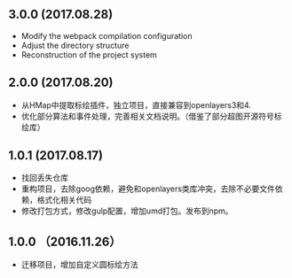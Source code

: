 ## 3.0.0 (2017.08.28)

* Modify the webpack compilation configuration
* Adjust the directory structure
* Reconstruction of the project system

## 2.0.0 (2017.08.20)

* 从HMap中提取标绘插件，独立项目，直接兼容到openlayers3和4.
* 优化部分算法和事件处理，完善相关文档说明。（借鉴了部分超图开源符号标绘库）

## 1.0.1 (2017.08.17)

* 找回丢失仓库
* 重构项目，去除goog依赖，避免和openlayers类库冲突，去除不必要文件依赖，格式化相关代码
* 修改打包方式，修改gulp配置，增加umd打包。发布到npm。

## 1.0.0 （2016.11.26）

* 迁移项目，增加自定义圆标绘方法
